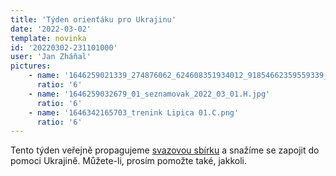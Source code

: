 ```yaml
---
title: 'Týden orienťáku pro Ukrajinu'
date: '2022-03-02'
template: novinka
id: '20220302-231101000'
user: 'Jan Zháňal'
pictures:
    - name: '1646259021339_274876062_624608351934012_91854662359559339_n.jpg'
      ratio: '6'
    - name: '1646259032679_01_seznamovak_2022_03_01.H.jpg'
      ratio: '6'
    - name: '1646342165703_trenink Lipica 01.C.png'
      ratio: '6'
---
```

Tento týden veřejně propagujeme [svazovou sbírku](https://www.orientacnisporty.cz/o-csos/csos-informuje/tyden-orientaku-pro-ukrajinu-zapojte-se) a snažíme se zapojit do pomoci Ukrajině. Můžete-li, prosím pomožte také, jakkoli.
